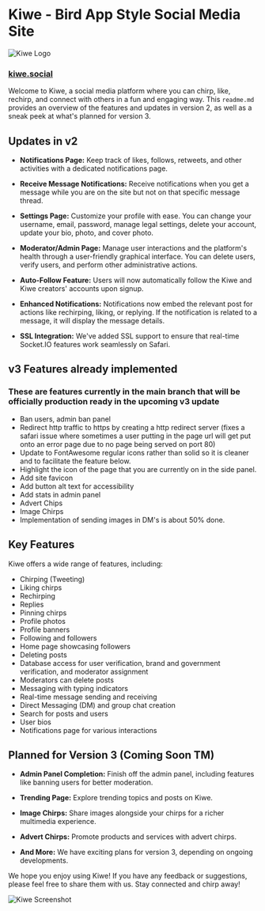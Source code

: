 # Kiwe - Bird App Style Social Media Site

![Kiwe Logo](link_to_logo_image.png)

### <a href="https://kiwe.social">kiwe.social</a>

Welcome to Kiwe, a social media platform where you can chirp, like, rechirp, and connect with others in a fun and engaging way. This `readme.md` provides an overview of the features and updates in version 2, as well as a sneak peek at what's planned for version 3.

## Updates in v2
- **Notifications Page:** Keep track of likes, follows, retweets, and other activities with a dedicated notifications page.

- **Receive Message Notifications:** Receive notifications when you get a message while you are on the site but not on that specific message thread.

- **Settings Page:** Customize your profile with ease. You can change your username, email, password, manage legal settings, delete your account, update your bio, photo, and cover photo.

- **Moderator/Admin Page:** Manage user interactions and the platform's health through a user-friendly graphical interface. You can delete users, verify users, and perform other administrative actions.

- **Auto-Follow Feature:** Users will now automatically follow the Kiwe and Kiwe creators' accounts upon signup.

- **Enhanced Notifications:** Notifications now embed the relevant post for actions like rechirping, liking, or replying. If the notification is related to a message, it will display the message details.

- **SSL Integration:** We've added SSL support to ensure that real-time Socket.IO features work seamlessly on Safari.

## v3 Features already implemented
### These are features currently in the main branch that will be officially production ready in the upcoming v3 update
- Ban users, admin ban panel
- Redirect http traffic to https by creating a http redirect server (fixes a safari issue where sometimes a user putting in the page url will get put onto an error page due to no page being served on port 80)
- Update to FontAwesome regular icons rather than solid so it is cleaner and to facilitate the feature below.
- Highlight the icon of the page that you are currently on in the side panel.
- Add site favicon
- Add button alt text for accessibility
- Add stats in admin panel
- Advert Chips
- Image Chirps
- Implementation of sending images in DM's is about 50% done.

## Key Features
Kiwe offers a wide range of features, including:
- Chirping (Tweeting)
- Liking chirps
- Rechirping
- Replies
- Pinning chirps
- Profile photos
- Profile banners
- Following and followers
- Home page showcasing followers
- Deleting posts
- Database access for user verification, brand and government verification, and moderator assignment
- Moderators can delete posts
- Messaging with typing indicators
- Real-time message sending and receiving
- Direct Messaging (DM) and group chat creation
- Search for posts and users
- User bios
- Notifications page for various interactions

## Planned for Version 3 (Coming Soon TM)
- **Admin Panel Completion:** Finish off the admin panel, including features like banning users for better moderation.

- **Trending Page:** Explore trending topics and posts on Kiwe.

- **Image Chirps:** Share images alongside your chirps for a richer multimedia experience.

- **Advert Chirps:** Promote products and services with advert chirps.

- **And More:** We have exciting plans for version 3, depending on ongoing developments.

We hope you enjoy using Kiwe! If you have any feedback or suggestions, please feel free to share them with us. Stay connected and chirp away!

![Kiwe Screenshot](link_to_screenshot_image.png)
